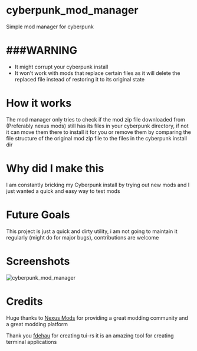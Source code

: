 # cyberpunk_mod_manager

Simple mod manager for cyberpunk

# ###WARNING

* It might corrupt your cyberpunk install
* It won't work with mods that replace certain files as it will delete the replaced file instead of restoring it to its original state

# How it works

The mod manager only tries to check if the mod zip file downloaded from (Preferably nexus mods) still has its files in your cyberpunk directory, if not it can move them there to install it for you or remove them by comparing the file structure of the original mod zip file to the files in the cyberpunk install dir

# Why did I make this

I am constantly bricking my Cyberpunk install by trying out new mods and I just wanted a quick and easy way to test mods


# Future Goals

This project is just a quick and dirty utility, i am not going to maintain it regularly (might do for major bugs), contributions are welcome

# Screenshots
![cyberpunk_mod_manager](https://user-images.githubusercontent.com/66156000/206888889-d92e3fc5-1cb0-4606-af34-b08ad1f6accb.png)

# Credits
Huge thanks to [Nexus Mods](https://www.nexusmods.com/) for providing a great modding community and a great modding platform

Thank you [fdehau](https://crates.io/crates/tui) for creating tui-rs it is an amazing tool for creating terminal applications